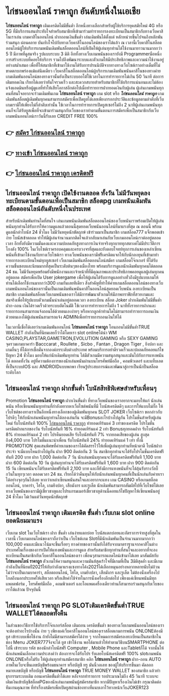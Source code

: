 # ไก่ชนออนไลน์ ราคาถูก   อันดับหนึ่งในเอเชีย 

**ไก่ชนออนไลน์ ราคาถูก** เติมเครดิตไม่มีขั้นต่ำ  อีกหนึ่งทางเลือกสำหรับผู้ใช้บริการยุคสมัยใหม่ 4G หรือ 5G ที่มีบริการแสนประทับใจสำหรับสมาชิกที่เข้ามาร่วมทำรายการลงทะเบียนเป็นสมาชิกกับทางเว็บคาสิโนเราเล่น เกมคาสิโนออนไลน์ ฝากถอนเงินขั้นต่ำ เล่นเดิมพันได้ตั้งแต่ หลักหน่วยขึ้นไปจนถึงหลักพัน ร่วมสนุก ผ่อนคลาย บันเทิงใจไปกับทางเว็บคาสิโนออนไลน์ของเราได้แล้ว ณ เวลานี้เว็บคาสิโนสล็อตออนไลน์ผู้ให้บริการเกมพนันเดิมพันสล็อตออนไลน์ที่เปิดให้ผู้เล่นทุกท่านได้ใช้งานมายาวนานมากกว่า 5 ปี มีภาพที่ดูสมจริง รูปแบบระบบ 3 มิติ
อีกทั้งทางเว็บเกมพนันของเรายังมี Programmerมือหนึ่งการสร้างระบบที่คอยให้บริการ  รวมไปถึงพัฒนาระบบและตัวเกมให้มีประสิทธิภาพและความน่าใช้งานอยู่อย่างสม่ำเสมอ เพื่อที่ให้สมาชิกที่เข้ามาใช้งานได้รับการปรนนิบัติจากทางทางเว็บไซต์เราอย่างเต็มที่ไม่ขาดตกบกพร่องแม้แต่นิดเดียว เว็บคาสิโนสล็อตออนไลน์ผู้บริการเกมเดิมพันพนันคาสิโนของทางค่ายเกมเดิมพันออนไลน์ของทางเรานั้นยังเป็นระบบออโต้ใช้เวลาในการทำรายการไม่เกิน 50 วินาที ต่อการเติมยอดเงิน เรียกได้เลยว่าทันใจรวดเร็ว และสะดวกสบายสำหรับสมาชิกที่ใช้บริการแน่นอนและไม่ต้องแจ้งแอดมินหรือผู้ดูแลที่ทำให้เสียโอกาสอีกต่อไปเมื่อทำรายการฝากยอดเงินกับผู้เล่น
ผู้เล่นเกมพนันทุกคนที่สนใจอยากจะร่วมเดิมพันเกม **ไก่ชนออนไลน์ ราคาถูก** เกม slot  หรือ ***ไก่ชนออนไลน์ ราคาถูก*** เกมเดิมพันสล็อตผู้เดิมพันทุกคนสามารถสมัครเพื่อเปิดยูสได้เลยเพียงกรอกประวัติและข้อมูลตามลำดับที่เว็บเกมเรามีให้เพียงไม่กี่ลำดับเท่านั้น ใช้เวลาในการทำรายการเปิดยูสเซอร์ไม่ถึง 2 นาทีผู้เล่นเกมพนันทุกคนก็จะได้รับยูสเพื่อที่จะเข้ามาร่วมสนุกกับเว็บของเราทำตามขั้นตอนการสมัครเพื่อเป็นสมาชิกกับเว็บเกมพนันออนไลน์เราวันนี้รับเลย CREDIT FREE 100%

## 👉 [สมัคร ไก่ชนออนไลน์ ราคาถูก](https://archa888.com/)
## 👉 [ทางเข้า ไก่ชนออนไลน์ ราคาถูก](https://archa888.com/)
## 👉 [ไก่ชนออนไลน์ ราคาถูก เครดิตฟรี](https://archa888.com/)

## ไก่ชนออนไลน์ ราคาถูก เปิดใช้งานตลอด ทั้งวัน ไม่มีวันหยุดลงทะเบียนตามขั้นตอนเพื่อเป็นสมาชิก สล็อตpg เกมพนันเดิมพันสล็อตออนไลน์อันดับหนึ่งในประเทศ

สำหรับนักเดิมพันท่านใดที่สนใจ เล่นเกมพนันเดิมพันสล็อตออนไลน์ของเว็บพนันเราพร้อมเปิดให้ผู้เล่นพนันทุกท่านได้รับการให้ความดูแลแล้วตอนนี้สุดยอดเว็บพนันออนไลน์ที่มาแรงที่สุด ณ ตอนนี้ พร้อมดูแลนักล่าโบนัส 24 ชั่วโมง ไม่มีวันหยุดนักขัตฤกษ์ เข้าร่วมมาเป็นสมาชิก เกมสล็อต777 แจ็กพอตเข้าง่าย โบนัสเข้าตลอด ทำให้มีผู้เล่นจำนวนมากติดใจแล้วกลับมาเล่นกับเว็บเกมออนไลน์เราต่ออยู่ตลอดเวลา อีกทั้งยังมีความมั่นคงและความปลอดภัยสูงทางการเงินจ่ายจริงทุกบาททุกสตางค์ไม่มีประวัติการโกงตัง 100% ในเว็บไซต์เราครอบคลุมและครบวงจรที่สุดและยังตอบโจทย์ทุกการเล่นของเหล่าเซียนพนันที่เข้ามาใช้งานกับทางเว็บไซต์เรา
ทางเว็บพนันของเรามีฟรีเครดิตแจกให้กับนักลงทุนที่เข้ามาทำรายการลงทะเบียนใหม่ทุกยูสเซอร์ เว็บเกมเดิมพันสล็อตออนไลน์สมัคร เกมสล็อตโจ๊กเกอร์ ที่ได้รับความชื่นชอบและนิยมมากที่สุดเป็นระดับต้นๆของเมืองไทย พร้อมบริการดูแลนักเดิมพันทุกคนได้ตลอด 24 ชม. ไม่มีวันหยุดพร้อมยังมีพนักงานและเจ้าหน้าที่ที่มีคุณภาพและประสิทธิภาพคอยดูแลผู้เล่นทุกคนอยู่ตลอด สมัครเพื่อเปิด User jokergame เพื่อให้ผู้เล่นได้รับการดูแลอย่างทั่วถึงมีรูปแบบเกมให้ท่านได้เลือกใช้งานมากกว่า300 เกมกันเลยทีเดียว
สิ่งสำคัญที่ทำให้ค่ายเกมสล็อตออนไลน์ของทางเว็บเกมพนันออนไลน์ของเรานั้นเป็นเกมเดิมพันพนันคาสิโนออนไลน์สุดยอดเว็บพนัน ลงทะเบียนเป็นสมาชิก  เกมเดิมพันสล็อตเว็บเกมพนันของเราได้มีการพัฒนาตัวเกมให้มีภาพกราฟิกที่สวยงามและสมจริงเพื่อให้รูปแบบตัวเกมนั้นน่าเล่นอยู่ตลอดเวลา ลงทะเบียน สล็อต Joker ฝากเดิมพันไม่มีขั้นต่ำ ฝาก-ถอน เงินได้รวดเร็วด้วยระบบอัตโนมัติ ใช้เวลาการทำรายการไม่ถึง 1 นาทีทั้งรายการฝากและรายการถอนสามารถแจ้งถอนได้ด้วยตนเองง่ายๆ หรือหากลูกค้าท่านใดไม่สามารถทำรายการถอนเงินด้วยตนเองได้ผู้เล่นพนันสามารถแจ้ง ADMINเพื่อทำรายการถอนเงินให้ได้

ในเวลานี้เชื่อได้เลยว่าเกมเดิมพันออนไลน์ **ไก่ชนออนไลน์ ราคาถูก** โอนถอนไม่มีขั้นต่ำTRUE WALLET กำลังเป็นที่นิยมเลยก็ว่าได้โดยเรา slot onlineได้นำ  WM CASINO,PLAYSTAR,GAMETRON,EVOLUTION GAMING หรือ SEXY GAMING จุดรวมเกมบาคาร่า Bacccarat , Roullete , Sicbo , Fantan , Dragon Tiger , ยิงปลา และ เกมอื่นๆ ที่ได้การเชื่อมั่นจากองค์กรระดับต่างประเทศ พร้อมบริการอย่าดีรวดเร็วและปลอดภัยคอยแก้ไขปัญหา 24 ชั่วโมง มอบให้แก่นักเดิมพันทุกท่าน ได้มีตัวเกมมีความสนุกสนุกและมันไปกับการแทงพนัน ได้ ตลอดทั้งวัน อยู่ที่ความต้องการของนักเล่นพนันผ่านบนโทรศัพท์มือถือ , คอมพิวเตอร์ และแท็บเลตที่เป็นระบบIOS และ ANDROIDแบบพกพา เรียนรู้ประสบการณ์และพัฒนาสู่การเป็นนักปั่นสล็อตระดับโลก

## ไก่ชนออนไลน์ ราคาถูก ฝากขั้นต่ำ โบนัสสิทธิพิเศษสำหรับเพื่อนๆ

 Promotion  **ไก่ชนออนไลน์ ราคาถูก** ฝากเงินขั้นต่ำ ที่ทางเว็บพนันของเราอยากจะมอบให้แก่  นักเล่นพนัน หรือเซียนพนันทุกท่านที่กำลังอยากหาเว็บไซต์พนันที่มี โบนัสเครดิตดีๆ และการให้แบบไม่กั๊ก ให้เว็บไซต์ของทางเราเป็นอีกหนึ่งทางเลือกของผู้เดิมพันทุกคน SLOT JOKER เว็บไซต์เรา ขอกล่าวกับโปรดีๆ ให้กับนักเล่นพนันทุกท่านได้ลองเล่นกัน จะมีBonusอะไรบ้างไปดูกัน
โปรโมชั่นสำหรับผู้เล่นใหม่ รับโบนัสทันที 100% [ไก่ชนออนไลน์ ราคาถูก](https://archa888.com/) ทำยอดเทิร์นแค่ 3 เท่าของเครดิต
โปรโมชั่นเครดิตฝากแรกของวัน รับโบนัสทันที 16% ทำยอดเทิร์นแค่ 2 เท่า
Bonusทุกยอดฝาก รับโบนัสทันที 8% ทำยอดเทิร์นแค่ 2 เท่า
โปรคืนยอดเสีย รับโบนัสทันที 7% จากยอดเสียของผู้เล่น สูงสุดถึง4,000 บาท
โปรโมชั่นแนะนำเพื่อน รับโบนัสทันที 24% ทำยอดเทิร์นแค่ 1 เท่า
ทั้งนี้ PROMOTION สุดแสนพิศษที่ค่ายเกมของเราได้คัดสรรไว้ให้เพื่อผู้เล่นทุกท่านที่หน้าตาดี โบนัสฝากประจำ จะมีแบบไหนบ้างไปดูกัน
ฝาก 900 ติดต่อกัน 3 วัน สมาชิกทุกท่านจะได้รับโปรโมชั่นเครดิตฟรีทันที 200 บาท
ฝาก 1,000 ติดต่อกัน 7 วัน นักเล่นพนันทุกคนจะได้รับเครดิตฟรีทันที 1,100 บาท
ฝาก 600 ติดต่อกัน 10 วัน ผู้เล่นทุกท่านจะได้รับเครดิตฟรีทันที 1,600 บาท
ฝาก 900 ติดต่อกัน 15 วัน เซียนพนันจะได้รับเครดิตฟรีทันที 2,100 บาท
และก็ยังมีการแทงพนันที่จะได้ลุ้นรับรางวัลบิ๊กวินในทุกๆเวลา ตลอดเวลา 24 ชม. เรียกได้ว่าคืนทุนให้กับนักเล่นพนันทุกคนที่เป็นนักเล่นกับค่ายเราได้อย่างจุกๆกันไปเลย หากว่าเหล่าเซียนพนันสนใจและอยากจะแทง เกม CASINO หรือเกมสล็อตออนไลน์, บาคาร่า, ไฮโล, เกมยิงปลา, เสือมังกร และรูเล็ต นักเดิมพันสามารถสัมผัสไปที่เว็บไซต์ได้เลย ทางเว็บพนันของเรามีผู้เชี่ยวชาญและโปรแกรมเมอร์เชี่ยวชาญด้านนี้คอยแก้ไขปัญหาให้เซียนพนันอยู่ 24 ชั่วโมง ไม่เว้นแต่วันหยุดนักขัตฤกษ์

## ไก่ชนออนไลน์ ราคาถูก เติมเครดิต ขั้นต่ำ  เว็บเกม slot online ยอดนิยมมาแรง

เว็บเกม slot ในเว็บไซต์เรา ฝาก ขั้นต่ำ เล่นง่ายแตกบ่อย โบนัสแตกบ่อยและอัตราการจ่ายสูงที่สุดในเวลานี้ เว็บเกมออนไลน์ของเราถือว่าเป็น เว็บไซต์เกม Slotที่มีนักเดิมพันเป็นจำนวนมากมากกว่า 100,000 คนและมีแนวโน้มจะขึ้นเรื่อยๆ ทางค่ายของเรานั้นยังได้รับจากมาตราฐานจากคาสิโนต่างประเทศในเรื่องของการเปิดให้แทงพนันและการดูแล สำหรับสมาชิกทุกท่านที่สนใจและอยากที่จะลงทะเบียนเป็นสมาชิกกับเว็บคาสิโนออนไลน์ของเรา เพื่อนๆสามารถแอดไลน์เข้ามาได้เลย
	มาสัมผัสกับ **ไก่ชนออนไลน์ ราคาถูก** ตัวเกมให้ความสนุกและความมันส์สุดเร้าใจที่มีเกมที่เป็น 3มิติสุดล้ำ และมีเกมกำลังเป็นที่นิยมปี2021ให้กับกำลังมาแรงแซงทางโค้ง2021ได้เลือกหมุนอย่างหลากหลายนับไม่ถ้วน  ไม่ว่าจะเป็นเกมบาคาร่า, สล็อตออนไลน์, ไฮโล, เกมยิงปลา, เสือมังกร และรูเล็ต ไม่ต้องนั่งเครื่องไปไกลถึงนอกประเทศให้เสียเวลา หรือเสียค่าใช้จ่ายในการนั่งเครื่องอีกต่อไป เพียงแค่เซียนพนันมีทุกแพลตฟอร์ม , โทรศัพท์มือถือ , คอมพิวเตอร์ และไอแพดเครื่องเดียวท่านก็สามารถร่วมสนุกกับเว็บของเราได้แล้วณ ปัจจุบันนี้

## ไก่ชนออนไลน์ ราคาถูก  PG SLOTเติมเครดิตขั้นต่ำTRUE WALLETได้ตลอดทั้งคืน

ในส่วนของวิธีการใช้บริการโจ๊กเกอร์สล็อต เติมถอน เครดิตขั้นต่ำ ของทางเว็บเกมพนันออนไลน์ของเรา จะต้องทำอะไรบ้างนั้น ง่าย ๆ เพียงแค่เว็บคาสิโนออนไลน์ของเราสล็อตเกมการพนัน ONLONEต้องมี ยูส เข้าระบบเพื่อใช้งาน ถ้ายังไม่มีสามารถสมัครได้ง่าย ๆ จากโหมดการสมัครลงทะเบียนเป็นสมาชิกในช่อง Menu JOKER777จึงจะได้ ยูส เข้าใช้งาน พอได้มาแล้วให้ทำตามวิธีบนSMARTPHONE ต่อไปนี้
เข้าระบบ รหัส  ของนักล่าโบนัสฟรี Computer , Mobile Phone และTabletก็ได้
จากนั้นให้นักเล่นพนันเลือกความประสงค์ว่า ต้องการจะได้รับโปร รับเลยโบนัสเครดิตฟรี 100% slotเกมพนัน ONLONEหรือไม่รับ
ให้ผู้เล่นทุกท่านสมัครสมาชิก คลิก **ไก่ชนออนไลน์ ราคาถูก** ฝาก-ถอน AUTO ภาพในเว็บจะขึ้นเลขบัญชีพร้อมธนาคาร หรือบัญชี ทรู มันนี่วอเลท ของผู้ให้บริการขึ้นมา
คัดลอกหมายเลขบัญชี หรือบัญชี **ไก่ชนออนไลน์ ราคาถูก** TRUE MONEY WALLET ของสมาชิก แล้วทำธุรกรรมระบบเติม ถอนเครดิตขั้นต่ำได้เลย
หลังจากทำรายการ รอประมาณไม่ถึง 45 วินาที ระบบจะเติมเงินเข้าบัญชีสล็อตPGของนักเล่นเกมพนันผู้สมัครสมาชิก
หากมีปัญหาเรื่องเงินไม่เข้า กรุณาติดต่อทีมงานคุณภาพ ที่ทำเรื่องสมัครเพื่อเปิดยูสผ่านช่องทางที่แนบเอาไว้ทางหน้าเว็บJOKER123


